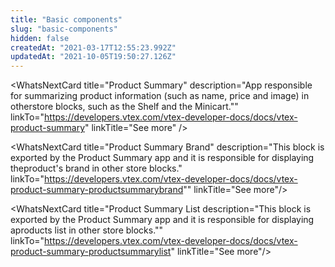 ```yaml
---
title: "Basic components"
slug: "basic-components"
hidden: false
createdAt: "2021-03-17T12:55:23.992Z"
updatedAt: "2021-10-05T19:50:27.126Z"
---
```


<WhatsNextCard
title="Add to cart Button"
description="A button for adding items into the shopping cart."
linkTo="https://developers.vtex.com/vtex-developer-docs/docs/vtex-add-to-cart-button"
linkTitle="See more"
/>

<WhatsNextCard
title="Breadcrumb"
description="Navigation scheme that shows a user's browsing history up to their current location in your store."
linkTo="https://developers.vtex.com/vtex-developer-docs/docs/vtex-breadcrumb"
linkTitle="See more" />

<WhatsNextCard
title="Footer"
description="Displays your store's Footer." 
linkTo="https://developers.vtex.com/vtex-developer-docs/docs/vtex-store-footer"
linkTitle="See more" />

<WhatsNextCard
title="Google One-Tap Login"
description="Google One-tap delivers a seamless experience with a small pop-up that can authenticate a userwith a streamlined interface."
linkTo="https://developers.vtex.com/vtex-developer-docs/docs/google-one-tap-login"
linkTitle="See more" />

<WhatsNextCard
title="Header"
description="Displays your store's Header."
linkTo="https://developers.vtex.com/vtex-developer-docs/docs/vtex-store-header"
linkTitle="See more" />

<WhatsNextCard
title="Locale Switcher"
description="Component responsible for changing the current language of the store."
linkTo="https://developers.vtex.com/vtex-developer-docs/docs/vtex-locale-switcher"
linkTitle="See more" />

<WhatsNextCard
title="Login"
description="Handles every functionality related to user login."
linkTo="https://developers.vtex.com/vtex-developer-docs/docs/vtex-login"
linkTitle="See more" />

<WhatsNextCard
title="Menu"
description="Rendersthe Menu component, displaying a bar containing links and drop-down sub-menus."
linkTo="https://developers.vtex.com/vtex-developer-docs/docs/vtex-menu"
linkTitle="See more" />

<WhatsNextCard
title="Minicart"
description="Fetching data from the Checkout OrderForm API, the Minicart component displays a summary list of allitems added by customers in their shopping cart."
linkTo="https://developers.vtex.com/vtex-developer-docs/docs/vtex-minicart"
linkTitle="See more" />

<WhatsNextCard
title="Order Placed"
description="Renders the the orderPlaced page with all order data."
linkTo="https://developers.vtex.com/vtex-developer-docs/docs/vtex-order-placed"
linkTitle="See more" />

<WhatsNextCard
title="Product Customizer"
description="Allows a product's attachments to be made available and ready to be chosen by users from theproduct page."
linkTo="https://developers.vtex.com/vtex-developer-docs/docs/vtex-product-customizer"
linkTitle="See more"/>

<WhatsNextCard
title="Product Identifier"
description="Shows a product identifier, such as the product reference, product ID, sku EAN or skureference."
linkTo="https://developers.vtex.com/vtex-developer-docs/docs/vtex-product-identifier"
linkTitle="See more"/>

<WhatsNextCard
title="Product List"
description="Works with Minicar to display all items in the user's cart, informing when some of them are unavailable."
linkTo="https://developers.vtex.com/vtex-developer-docs/docs/vtex-product-list"
linkTitle="See more" />

<WhatsNextCard
title="Product Price"
description="The app exports blocks related to the product's price, such as list price, selling price and savings."
linkTo="https://developers.vtex.com/vtex-developer-docs/docs/vtex-product-price"
linkTitle="See more" />

<WhatsNextCard
title="Product Quantity"
description="Allows users to a add a chosen amount of the displayed product in their cart."
linkTo="https://developers.vtex.com/vtex-developer-docs/docs/vtex-product-quantity"
linkTitle="See more" />

<WhatsNextCard
title="Product SpecificationBadges"
description="This block is exported by the Product Summary app and it is responsible fordisplaying badges with the product's specifications in other store blocks."
linkTo="https://developers.vtex.com/vtex-developer-docs/docs/vtex-product-summary-productsummaryspecificationbadges"
linkTitle="See more"/>

<WhatsNextCard
title="Product Summary"
description="App responsible for summarizing product information (such as name, price and image) in otherstore blocks, such as the Shelf and the Minicart.""
linkTo="https://developers.vtex.com/vtex-developer-docs/docs/vtex-product-summary"
linkTitle="See more" />

<WhatsNextCard
title="Product Summary AttachmentList"
description="This block is exported by the Product Summary app and it is responsible fordisplaying the product's attachments in other store blocks."
linkTo="https://developers.vtex.com/vtex-developer-docs/docs/vtex-product-summary-productsummaryattachmentlist"
linkTitle="See more"/>

<WhatsNextCard
title="Product Summary Brand"
description="This block is exported by the Product Summary app and it is responsible for displaying theproduct's brand in other store blocks."
linkTo="https://developers.vtex.com/vtex-developer-docs/docs/vtex-product-summary-productsummarybrand""
linkTitle="See more"/>

<WhatsNextCard
title="Product Summary Buy Button"
description="This block is exported by the Product Summary app and it is responsible for displaying aBuy Button block in other store blocks."
linkTo="https://developers.vtex.com/vtex-developer-docs/docs/vtex-product-summary-productsummarybuybutton"
linkTitle="See more"/>

<WhatsNextCard
title="Product Summary Description"
description="This block is exported by the Product Summary app and it is responsible for displayingthe product's description in other store blocks."
linkTo="https://developers.vtex.com/vtex-developer-docs/docs/vtex-product-summary-productsummarydescription"
linkTitle="See more"/>

<WhatsNextCard
title="Product Summary Image"
description="This block is exported by the Product Summary app and it is responsible for displaying theproduct's image in other store blocks."
linkTo="https://developers.vtex.com/vtex-developer-docs/docs/vtex-product-summary-productsummaryimage"
linkTitle="See more"/>

<WhatsNextCard
title="Product Summary List
description="This block is exported by the Product Summary app and it is responsible for displaying aproducts list in other store blocks.""
linkTo="https://developers.vtex.com/vtex-developer-docs/docs/vtex-product-summary-productsummarylist"
linkTitle="See more"/>

<WhatsNextCard
title="Product Summary Name"
description="This block is exported by the Product Summary app and it is responsible for displaying theproduct's name in other store blocks."
linkTo="https://developers.vtex.com/vtex-developer-docs/docs/vtex-product-summary-productsummaryname"
linkTitle="See more"/>

<WhatsNextCard
title="Product Summary SKU Selector"
description="This block is exported by the Product Summary app and it is responsible for displayingthe SKU Selector block in other store blocks."
linkTo="https://developers.vtex.com/vtex-developer-docs/docs/vtex-product-summary-productsummaryskuselector"
linkTitle="See more"/>

<WhatsNextCard
title="Rich Text"
description="The Rich Text brings texts to your store and everything else that Markdown language is able to. Itconverts texts written in Markdown language and displays its content as HTML elements."
linkTo="https://developers.vtex.com/vtex-developer-docs/docs/vtex-rich-text"
linkTitle="See more" />

<WhatsNextCard
title="Search"
description="TheVTEX Search app is responsible for handling the new VTEX Intelligent Search solution in IO stores byproviding new UI components that enhance the search experience, such as the autocomplete feature."
linkTo="https://developers.vtex.com/vtex-developer-docs/docs/vtex-search"
linkTitle="See more" />

<WhatsNextCard
title="Search Result"
description="Handles the result fetched by the VTEX Search API and displaying it to users. The app exports allstore blocks expected in a search results page, such as the filters and the product gallery."
linkTo="https://developers.vtex.com/vtex-developer-docs/docs/vtex-search-result"
linkTitle="See more" />

<WhatsNextCard
title="Shelf"
description="Displays a list of products in the store home page."
linkTo="https://developers.vtex.com/vtex-developer-docs/docs/vtex-shelf"
linkTitle="See more" />

<WhatsNextCard
title="Store Image"
description="Render an pre-defined image on the UI."
linkTo="https://developers.vtex.com/vtex-developer-docs/docs/vtex-store-image"
linkTitle="See more" />

